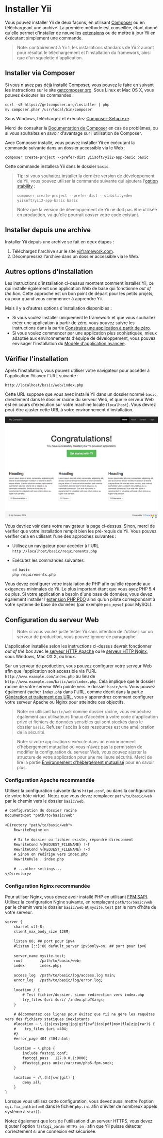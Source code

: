 Installer Yii
=============

Vous pouvez installer Yii de deux façons, en utilisant [Composer](https://getcomposer.org/) ou en téléchargeant une archive.
La première méthode est conseillée, étant donné qu'elle permet d'installer de nouvelles [extensions](extend-creating-extensions.md) ou de mettre à jour Yii en éxécutant simplement une commande.

> Note: contrairement à Yii 1, les installations standards de Yii 2 auront pour résultat le téléchargement et l'installation du framework, ainsi que d'un squelette d'application.


Installer via Composer <span id="installing-via-composer"></span>
----------------------

Si vous n'avez pas déjà installé Composer, vous pouvez le faire en suivant les instructions sur le site [getcomposer.org](https://getcomposer.org/download/). 
Sous Linux et Mac OS X, vous pouvez éxécuter les commandes :

    curl -sS https://getcomposer.org/installer | php
    mv composer.phar /usr/local/bin/composer

Sous Windows, téléchargez et éxécutez [Composer-Setup.exe](https://getcomposer.org/Composer-Setup.exe).

Merci de consulter la [Documentation de Composer](https://getcomposer.org/doc/) en cas de problèmes, ou si vous souhaitez en savoir d'avantage sur l'utilisation de Composer.

Avec Composer installé, vous pouvez installer Yii en éxécutant la commande suivante dans un dossier accessible via le Web :

    composer create-project --prefer-dist yiisoft/yii2-app-basic basic

Cette commande installera Yii dans le dossier `basic`.

> Tip: si vous souhaitez installer la dernière version de développement de Yii, vous pouvez utiliser la commande suivante qui ajoutera l'[option stability](https://getcomposer.org/doc/04-schema.md#minimum-stability) :
>
>     composer create-project --prefer-dist --stability=dev yiisoft/yii2-app-basic basic
>
> Notez que la version de développement de Yii ne doit pas être utilisée en production, vu qu'elle pourrait *casser* votre code existant.


Installer depuis une archive <span id="installing-from-archive-file"></span>
----------------------------

Installer Yii depuis une archive se fait en deux étapes :

1. Téléchargez l'archive sur le site [yiiframework.com](http://www.yiiframework.com/download/yii2-basic).
2. Décompressez l'archive dans un dossier accessible via le Web.


Autres options d'installation <span id="other-installation-options"></span>
-----------------------------

Les instructions d'installation ci-dessus montrent comment installer Yii, ce qui installe également une application Web de base qui fonctionne *out of the box*. 
Cette approche est un bon point de départ pour les petits projets, ou pour quand vous commencer à apprendre Yii. 

Mais il y a d'autres options d'installation disponibles :

* Si vous voulez installer uniquement le framework et que vous souhaitez créer une application à partir de zéro, vous pouvez suivre les instructions dans la partie [Construire une application à partir de zéro](tutorial-start-from-scratch.md).
* Si vous voulez commencer par une application plus sophistiquée, mieux adaptée aux environnements d'équipe de développement, vous pouvez envisager l'installation du [Modèle d'application avancée](tutorial-advanced-app.md).


Vérifier l'installation <span id="verifying-installation"></span>
-----------------------

Après l'installation, vous pouvez utiliser votre navigateur pour accéder à l'application Yii avec l'URL suivante :

```
http://localhost/basic/web/index.php
```

Cette URL suppose que vous avez installé Yii dans un dossier nommé `basic`, directement dans le dossier racine du serveur Web, et que le serveur Web est en cours d'exécution sur votre machine locale (`localhost`). Vous devrez peut-être ajuster  cette URL à votre environnement d'installation.

![Successful Installation of Yii](images/start-app-installed.png)

Vous devriez voir dans votre navigateur la page ci-dessus. Sinon, merci de vérifier que votre installation remplit bien les pré-requis de Yii. Vous pouvez vérifier cela en utilisant l'une des approches suivantes : 

* Utilisez un navigateur pour accéder à l'URL `http://localhost/basic/requirements.php` 
* Exécutez les commandes suivantes:

  ```
  cd basic
  php requirements.php
  ```

Vous devez configurer votre installation de PHP afin qu'elle réponde aux exigences minimales de Yii. Le plus important étant que vous ayez PHP 5.4 ou plus. Si votre application a besoin d'une base de données, vous devez également installer l'[extension PHP PDO](http://www.php.net/manual/en/pdo.installation.php) ainsi qu'un pilote correspondant à votre système de base de données (par exemple `pdo_mysql` pour MySQL).


Configuration du serveur Web <span id="configuring-web-servers"></span>
----------------------------

> Note: si vous voulez juste tester Yii sans intention de l'utiliser sur un serveur de production, vous pouvez ignorer ce paragraphe.

L'application installée selon les instructions ci-dessus devrait fonctionner *out of the box* avec le [serveur HTTP Apache](http://httpd.apache.org/) ou le [serveur HTTP Nginx](http://nginx.org/), sous Windows, Mac OX X, ou linux.

Sur un serveur de production, vous pouvez configurer votre serveur Web afin que l'application soit accessible via l'URL `http://www.example.com/index.php` au lieu de `http://www.example.com/basic/web/index.php`. Cela implique que le dossier racine de votre serveur Web pointe vers le dossier `basic/web`.
Vous pouvez également cacher `index.php` dans l'URL, comme décrit dans la partie [Génération et traitement des URL](runtime-url-handling.md), vous y apprendrez comment configurer votre serveur Apache ou Nginx pour atteindre ces objectifs.

> Note: en utilisant `basic/web` comme dossier racine, vous empêchez également aux utilisateurs finaux d'accéder à votre code d'application privé et fichiers de données sensibles qui sont stockés dans le dossier `basic`. Refuser l'accès à ces ressources est une amélioration de la sécurité.

> Note: si votre application s'exécute dans un environnement d'hébergement mutualisé où vous n'avez pas la permission de modifier la configuration du serveur Web, vous pouvez ajuster la structure de votre application pour une meilleure sécurité. Merci de lire la partie [Environnement d'hébergement mutualisé](tutorial-shared-hosting.md) pour en savoir plus.


### Configuration Apache recommandée <span id="recommended-apache-configuration"></span>

Utilisez la configuration suivante dans `httpd.conf`, ou dans la configuration de votre hôte virtuel. Notez que vous devez remplacer `path/to/basic/web` par le chemin vers le dossier `basic/web`.

```
# Configuration du dossier racine
DocumentRoot "path/to/basic/web"

<Directory "path/to/basic/web">
    RewriteEngine on

    # Si le dossier ou fichier existe, répondre directement
    RewriteCond %{REQUEST_FILENAME} !-f
    RewriteCond %{REQUEST_FILENAME} !-d
    # Sinon on redirige vers index.php
    RewriteRule . index.php

    # ...other settings...
</Directory>
```


### Configuration Nginx recommandée <span id="recommended-nginx-configuration"></span>

Pour utiliser Nginx, vous devez avoir installé PHP en utilisant [FPM SAPI](http://php.net/install.fpm).
Utilisez la configuration Nginx suivante, en remplaçant `path/to/basic/web` par le chemin vers le dossier `basic/web` et `mysite.test` par le nom d'hôte de votre serveur.

```
server {
    charset utf-8;
    client_max_body_size 128M;

    listen 80; ## port pour ipv4
    #listen [::]:80 default_server ipv6only=on; ## port pour ipv6

    server_name mysite.test;
    root        /path/to/basic/web;
    index       index.php;

    access_log  /path/to/basic/log/access.log main;
    error_log   /path/to/basic/log/error.log;

    location / {
        # Test fichier/dossier, sinon redirection vers index.php
        try_files $uri $uri/ /index.php?$args;
    }

    # décommentez ces lignes pour évitez que Yii ne gère les requêtes vers des fichiers statiques inexistants
    #location ~ \.(js|css|png|jpg|gif|swf|ico|pdf|mov|fla|zip|rar)$ {
    #    try_files $uri =404;
    #}
    #error_page 404 /404.html;

    location ~ \.php$ {
        include fastcgi.conf;
        fastcgi_pass   127.0.0.1:9000;
        #fastcgi_pass unix:/var/run/php5-fpm.sock;
    }

    location ~ /\.(ht|svn|git) {
        deny all;
    }
}
```

Lorsque vous utilisez cette configuration, vous devez aussi mettre l'option `cgi.fix_pathinfo=0` dans le fichier `php.ini` afin d'éviter de nombreux appels système à `stat()`.

Notez également que lors de l'utilisation d'un serveur HTTPS, vous devez ajouter l'option `fastcgi_param HTTPS on;` afin que Yii puisse détecter correctement si une connexion est sécurisée.
